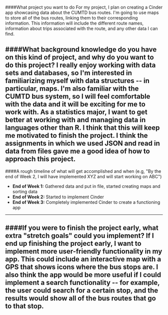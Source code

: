 ####What project you want to do
For my project, I plan on creating a Cinder app showcasing data about the CUMTD bus routes. I'm going to use maps to store
 all of the bus routes, linking them to their corresponding information. This information will include the different route
  names, information about trips associated with the route, and any other data I can find.

####What background knowledge do you have on this kind of project, and why do you want to do this project?
I really enjoy working with data sets and databases, so I'm interested in familiarizing myself with data structures
 -- in particular, maps. I'm also familiar with the CUMTD bus system, so I will feel comfortable with the data
  and it will be exciting for me to work with. As a statistics major, I want to get better at working with and managing
   data in languages other than R. I think that this will keep me motivated to finish the project. I think the assignments
    in which we used JSON and read in data from files gave me a good idea of how to approach this project.
------

####A rough timeline of what will get accomplished and when (e.g, "By the end of Week 2, I will have implemented XYZ and will start working on ABC")
- **End of Week 1:** Gathered data and put in file, started creating maps and sorting data
- **End of Week 2:** Started to implement Cinder
- **End of Week 3:** Completely implemented Cinder to create a functioning app
------

####If you were to finish the project early, what extra "stretch goals" could you implement?
If I end up finishing the project early, I want to implement more user-friendly functionality in my app. This could
include an interactive map with a GPS that shows icons where the bus stops are. I also think the app would be more 
useful if I could implement a search functionality -- for example, the user could search for a certain stop, and the 
results would show all of the bus routes that go to that stop.
------